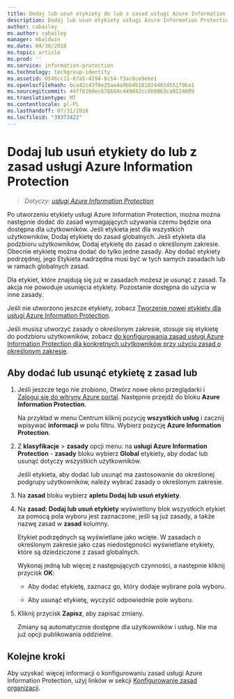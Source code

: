```yaml
---
title: Dodaj lub usuń etykiety do lub z zasad usługi Azure Information Protection
description: Dodaj lub usuń etykiety usługi Azure Information Protection do lub z zasad globalnych dla wszystkich użytkowników, czy do lub z zasady o określonym zakresie dla podzbioru użytkowników.
author: cabailey
ms.author: cabailey
manager: mbaldwin
ms.date: 04/30/2018
ms.topic: article
ms.prod: ''
ms.service: information-protection
ms.technology: techgroup-identity
ms.assetid: 0546cc11-67a5-4194-8c54-f3ac8ce9ebe1
ms.openlocfilehash: bca42c43f8e25ae4a9bb4b1818244834551f9ba1
ms.sourcegitcommit: 44ff610dec678604c449d42cc0b0863ca8224009
ms.translationtype: MT
ms.contentlocale: pl-PL
ms.lasthandoff: 07/31/2018
ms.locfileid: "39373422"
---
```

# <a name="add-or-remove-a-label-to-or-from-an-azure-information-protection-policy"></a>Dodaj lub usuń etykiety do lub z zasad usługi Azure Information Protection

>*Dotyczy: [usługi Azure Information Protection](https://azure.microsoft.com/pricing/details/information-protection)*

Po utworzeniu etykiety usługi Azure Information Protection, można można następnie dodać do zasad wymagających używania czemu będzie ona dostępna dla użytkowników. Jeśli etykieta jest dla wszystkich użytkowników, Dodaj etykietę do zasad globalnych. Jeśli etykieta dla podzbioru użytkowników, Dodaj etykietę do zasad o określonym zakresie. Obecnie etykietę można dodać do tylko jedne zasady. Aby dodać etykiety podrzędnej, jego Etykieta nadrzędna musi być w tych samych zasadach lub w ramach globalnych zasad.

Dla etykiet, które znajdują się już w zasadach możesz je usunąć z zasad. Ta akcja nie powoduje usunięcia etykiety. Pozostanie dostępna do użycia w inne zasady.

Jeśli nie utworzono jeszcze etykiety, zobacz [Tworzenie nowej etykiety dla usługi Azure Information Protection](configure-policy-new-label.md).

Jeśli musisz utworzyć zasady o określonym zakresie, stosuje się etykietę do podzbioru użytkowników, zobacz [do konfigurowania zasad usługi Azure Information Protection dla konkretnych użytkowników przy użyciu zasad o określonym zakresie](configure-policy-scope.md).

## <a name="to-add-or-remove-a-label-to-or-from-a-policy"></a>Aby dodać lub usunąć etykietę z zasad lub

1. Jeśli jeszcze tego nie zrobiono, Otwórz nowe okno przeglądarki i [Zaloguj się do witryny Azure portal](configure-policy.md#signing-in-to-the-azure-portal). Następnie przejdź do bloku **Azure Information Protection**.
    
    Na przykład w menu Centrum kliknij pozycję **wszystkich usług** i zacznij wpisywać **informacji** w polu filtru. Wybierz pozycję **Azure Information Protection**.

2. Z **klasyfikacje** > **zasady** opcji menu: na **usługi Azure Information Protection** - **zasady** bloku wybierz **Global** etykiety, aby dodać lub usunąć dotyczy wszystkich użytkowników.

    Jeśli etykieta, aby dodać lub usunąć ma zastosowanie do określonej podgrupy użytkowników, należy wybrać zasady o określonym zakresie.

3. Na **zasad** bloku wybierz **apletu Dodaj lub usuń etykiety**.

4. Na **zasad: Dodaj lub usuń etykiety** wyświetlony blok wszystkich etykiet za pomocą pola wyboru jest zaznaczone, jeśli są już zasady, a także nazwę zasad w **zasad** kolumny.
     
    Etykiet podrzędnych są wyświetlane jako wcięte. W zasadach o określonym zakresie jako czas niedostępności wyświetlane etykiety, które są dziedziczone z zasad globalnych.
    
    Wykonaj jedną lub więcej z następujących czynności, a następnie kliknij przycisk **OK**:
    
    - Aby dodać etykietę, zaznacz go, który dodaje wybrane pola wyboru.
    
    - Aby usunąć etykietę, wyczyść odpowiednie pole wyboru.
  
5. Kliknij przycisk **Zapisz**, aby zapisać zmiany.
   
    Zmiany są automatycznie dostępne dla użytkowników i usług. Nie ma już opcji publikowania oddzielne.


## <a name="next-steps"></a>Kolejne kroki

Aby uzyskać więcej informacji o konfigurowaniu zasad usługi Azure Information Protection, użyj linków w sekcji [Konfigurowanie zasad organizacji](configure-policy.md#configuring-your-organizations-policy).  


